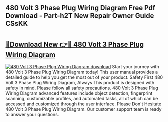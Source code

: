## 480 Volt 3 Phase Plug Wiring Diagram Free Pdf Download - Part-h2T New Repair Owner Guide CSsKK

# <h2><a href="http://dfs5pck.blite.top/?on=480+Volt+3+Phase+Plug+Wiring+Diagram">🔗Download New 👉🔴 480 Volt 3 Phase Plug Wiring Diagram</a></h2>

[![480 Volt 3 Phase Plug Wiring Diagram download](https://i.imgur.com/lujVjoI.png)](http://dfs5pck.blite.top/?on=480+Volt+3+Phase+Plug+Wiring+Diagram)
Start your journey with 480 Volt 3 Phase Plug Wiring Diagram today! This user manual provides a detailed guide to help you get the most out of your product. Safety First 480 Volt 3 Phase Plug Wiring Diagram, Always This product is designed with safety in mind. Please follow all safety precautions. 480 Volt 3 Phase Plug Wiring Diagram advanced features include object detection, fingerprint scanning, customizable profiles, and automated tasks, all of which can be accessed and customized through the user interface. Please Don't Hesitate 480 Volt 3 Phase Plug Wiring Diagram. Our customer support team is ready to answer your questions.
